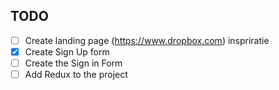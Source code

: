 ## TODO

- [ ] Create landing page (https://www.dropbox.com) inspriratie
- [X] Create Sign Up form
- [ ] Create the Sign in Form
- [ ] Add Redux to the project
